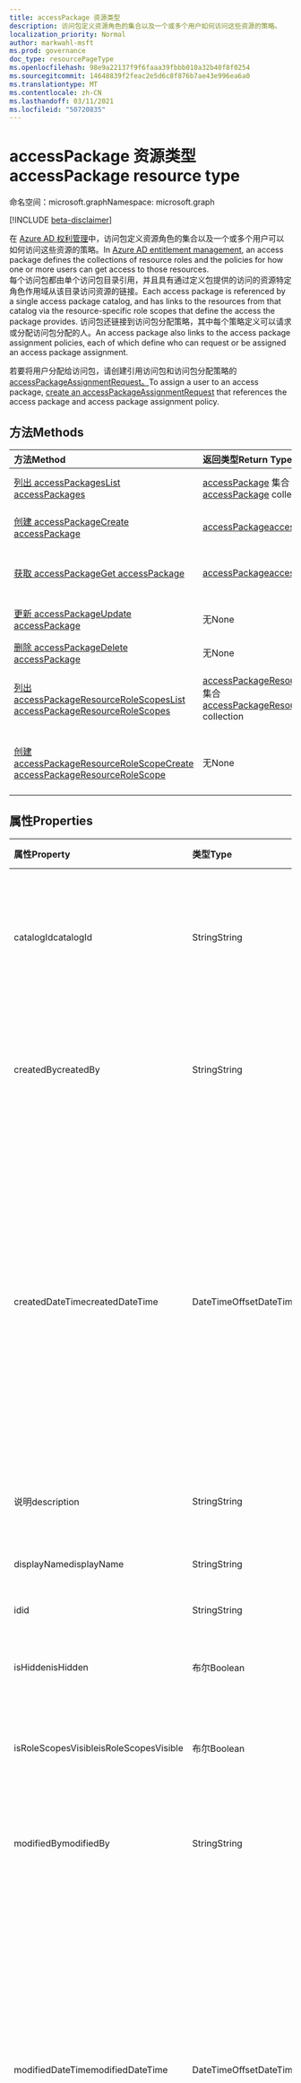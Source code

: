 ```yaml
---
title: accessPackage 资源类型
description: 访问包定义资源角色的集合以及一个或多个用户如何访问这些资源的策略。
localization_priority: Normal
author: markwahl-msft
ms.prod: governance
doc_type: resourcePageType
ms.openlocfilehash: 98e9a22137f9f6faaa39fbbb010a32b40f8f0254
ms.sourcegitcommit: 14648839f2feac2e5d6c8f876b7ae43e996ea6a0
ms.translationtype: MT
ms.contentlocale: zh-CN
ms.lasthandoff: 03/11/2021
ms.locfileid: "50720835"
---
```

# <a name="accesspackage-resource-type"></a><span data-ttu-id="7c3d2-103">accessPackage 资源类型</span><span class="sxs-lookup"><span data-stu-id="7c3d2-103">accessPackage resource type</span></span>

<span data-ttu-id="7c3d2-104">命名空间：microsoft.graph</span><span class="sxs-lookup"><span data-stu-id="7c3d2-104">Namespace: microsoft.graph</span></span>

[!INCLUDE [beta-disclaimer](../../includes/beta-disclaimer.md)]

<span data-ttu-id="7c3d2-105">在 [Azure AD 权利管理](entitlementmanagement-root.md)中，访问包定义资源角色的集合以及一个或多个用户可以如何访问这些资源的策略。</span><span class="sxs-lookup"><span data-stu-id="7c3d2-105">In [Azure AD entitlement management](entitlementmanagement-root.md), an access package defines the collections of resource roles and the policies for how one or more users can get access to those resources.</span></span>  
<span data-ttu-id="7c3d2-106">每个访问包都由单个访问包目录引用，并且具有通过定义包提供的访问的资源特定角色作用域从该目录访问资源的链接。</span><span class="sxs-lookup"><span data-stu-id="7c3d2-106">Each access package is referenced by a single access package catalog, and has links to the resources from that catalog via the resource-specific role scopes that define the access the package provides.</span></span>  <span data-ttu-id="7c3d2-107">访问包还链接到访问包分配策略，其中每个策略定义可以请求或分配访问包分配的人。</span><span class="sxs-lookup"><span data-stu-id="7c3d2-107">An access package also links to the access package assignment policies, each of which define who can request or be assigned an access package assignment.</span></span>

<span data-ttu-id="7c3d2-108">若要将用户分配给访问包，请创建引用访问包和访问包分配策略的[accessPackageAssignmentRequest。](../api/accesspackageassignmentrequest-post.md)</span><span class="sxs-lookup"><span data-stu-id="7c3d2-108">To assign a user to an access package, [create an accessPackageAssignmentRequest](../api/accesspackageassignmentrequest-post.md) that references the access package and access package assignment policy.</span></span>

## <a name="methods"></a><span data-ttu-id="7c3d2-109">方法</span><span class="sxs-lookup"><span data-stu-id="7c3d2-109">Methods</span></span>

| <span data-ttu-id="7c3d2-110">方法</span><span class="sxs-lookup"><span data-stu-id="7c3d2-110">Method</span></span>       | <span data-ttu-id="7c3d2-111">返回类型</span><span class="sxs-lookup"><span data-stu-id="7c3d2-111">Return Type</span></span> | <span data-ttu-id="7c3d2-112">说明</span><span class="sxs-lookup"><span data-stu-id="7c3d2-112">Description</span></span> |
|:-------------|:------------|:------------|
| [<span data-ttu-id="7c3d2-113">列出 accessPackages</span><span class="sxs-lookup"><span data-stu-id="7c3d2-113">List accessPackages</span></span>](../api/accesspackage-list.md) | <span data-ttu-id="7c3d2-114">[accessPackage](accesspackage.md) 集合</span><span class="sxs-lookup"><span data-stu-id="7c3d2-114">[accessPackage](accesspackage.md) collection</span></span> | <span data-ttu-id="7c3d2-115">检索 **accesspackage 对象** 的列表。</span><span class="sxs-lookup"><span data-stu-id="7c3d2-115">Retrieve a list of **accesspackage** objects.</span></span> |
| [<span data-ttu-id="7c3d2-116">创建 accessPackage</span><span class="sxs-lookup"><span data-stu-id="7c3d2-116">Create accessPackage</span></span>](../api/accesspackage-post.md) | [<span data-ttu-id="7c3d2-117">accessPackage</span><span class="sxs-lookup"><span data-stu-id="7c3d2-117">accessPackage</span></span>](accesspackage.md) | <span data-ttu-id="7c3d2-118">创建新的 **accesspackage** 对象。</span><span class="sxs-lookup"><span data-stu-id="7c3d2-118">Create a new **accesspackage** object.</span></span> |
| [<span data-ttu-id="7c3d2-119">获取 accessPackage</span><span class="sxs-lookup"><span data-stu-id="7c3d2-119">Get accessPackage</span></span>](../api/accesspackage-get.md) | [<span data-ttu-id="7c3d2-120">accessPackage</span><span class="sxs-lookup"><span data-stu-id="7c3d2-120">accessPackage</span></span>](accesspackage.md) | <span data-ttu-id="7c3d2-121">读取 **accesspackage 对象的属性和** 关系。</span><span class="sxs-lookup"><span data-stu-id="7c3d2-121">Read properties and relationships of an **accesspackage** object.</span></span> |
| [<span data-ttu-id="7c3d2-122">更新 accessPackage</span><span class="sxs-lookup"><span data-stu-id="7c3d2-122">Update accessPackage</span></span>](../api/accesspackage-update.md)|<span data-ttu-id="7c3d2-123">无</span><span class="sxs-lookup"><span data-stu-id="7c3d2-123">None</span></span> | <span data-ttu-id="7c3d2-124">更新 **accesspackage** 对象的属性。</span><span class="sxs-lookup"><span data-stu-id="7c3d2-124">Update the properties of an **accesspackage** object.</span></span> |
| [<span data-ttu-id="7c3d2-125">删除 accessPackage</span><span class="sxs-lookup"><span data-stu-id="7c3d2-125">Delete accessPackage</span></span>](../api/accesspackage-delete.md) |<span data-ttu-id="7c3d2-126">无</span><span class="sxs-lookup"><span data-stu-id="7c3d2-126">None</span></span> | <span data-ttu-id="7c3d2-127">删除 **accesspackage**。</span><span class="sxs-lookup"><span data-stu-id="7c3d2-127">Delete an **accesspackage**.</span></span> |
| [<span data-ttu-id="7c3d2-128">列出 accessPackageResourceRoleScopes</span><span class="sxs-lookup"><span data-stu-id="7c3d2-128">List accessPackageResourceRoleScopes</span></span>](../api/accesspackage-list-accesspackageresourcerolescopes.md) | <span data-ttu-id="7c3d2-129">[accessPackageResourceRoleScope](accesspackageresourcerolescope.md) 集合</span><span class="sxs-lookup"><span data-stu-id="7c3d2-129">[accessPackageResourceRoleScope](accesspackageresourcerolescope.md) collection</span></span> | <span data-ttu-id="7c3d2-130">检索此访问 **包的 accessPackageResourceRoleScope** 对象列表。</span><span class="sxs-lookup"><span data-stu-id="7c3d2-130">Retrieve a list of **accessPackageResourceRoleScope** objects for this access package.</span></span> |
| [<span data-ttu-id="7c3d2-131">创建 accessPackageResourceRoleScope</span><span class="sxs-lookup"><span data-stu-id="7c3d2-131">Create accessPackageResourceRoleScope</span></span>](../api/accesspackage-post-accesspackageresourcerolescopes.md) |<span data-ttu-id="7c3d2-132">无</span><span class="sxs-lookup"><span data-stu-id="7c3d2-132">None</span></span> | <span data-ttu-id="7c3d2-133">为此访问 **包创建新的 accessPackageResourceRoleScope** 对象。</span><span class="sxs-lookup"><span data-stu-id="7c3d2-133">Create a new **accessPackageResourceRoleScope** object for this access package.</span></span> |

## <a name="properties"></a><span data-ttu-id="7c3d2-134">属性</span><span class="sxs-lookup"><span data-stu-id="7c3d2-134">Properties</span></span>

| <span data-ttu-id="7c3d2-135">属性</span><span class="sxs-lookup"><span data-stu-id="7c3d2-135">Property</span></span>     | <span data-ttu-id="7c3d2-136">类型</span><span class="sxs-lookup"><span data-stu-id="7c3d2-136">Type</span></span>        | <span data-ttu-id="7c3d2-137">说明</span><span class="sxs-lookup"><span data-stu-id="7c3d2-137">Description</span></span> |
|:-------------|:------------|:------------|
|<span data-ttu-id="7c3d2-138">catalogId</span><span class="sxs-lookup"><span data-stu-id="7c3d2-138">catalogId</span></span>|<span data-ttu-id="7c3d2-139">String</span><span class="sxs-lookup"><span data-stu-id="7c3d2-139">String</span></span>|<span data-ttu-id="7c3d2-140">引用此访问包的访问包目录的 ID。</span><span class="sxs-lookup"><span data-stu-id="7c3d2-140">ID of the access package catalog referencing this access package.</span></span> <span data-ttu-id="7c3d2-141">只读。</span><span class="sxs-lookup"><span data-stu-id="7c3d2-141">Read-only.</span></span>|
|<span data-ttu-id="7c3d2-142">createdBy</span><span class="sxs-lookup"><span data-stu-id="7c3d2-142">createdBy</span></span>|<span data-ttu-id="7c3d2-143">String</span><span class="sxs-lookup"><span data-stu-id="7c3d2-143">String</span></span>|<span data-ttu-id="7c3d2-144">创建此资源的主题的用户或标识的 UPN。</span><span class="sxs-lookup"><span data-stu-id="7c3d2-144">UPN of the user or identity of the subject who created this resource.</span></span> <span data-ttu-id="7c3d2-145">只读。</span><span class="sxs-lookup"><span data-stu-id="7c3d2-145">Read-only.</span></span>|
|<span data-ttu-id="7c3d2-146">createdDateTime</span><span class="sxs-lookup"><span data-stu-id="7c3d2-146">createdDateTime</span></span>|<span data-ttu-id="7c3d2-147">DateTimeOffset</span><span class="sxs-lookup"><span data-stu-id="7c3d2-147">DateTimeOffset</span></span>|<span data-ttu-id="7c3d2-148">时间戳类型表示采用 ISO 8601 格式的日期和时间信息，始终采用 UTC 时区。</span><span class="sxs-lookup"><span data-stu-id="7c3d2-148">The Timestamp type represents date and time information using ISO 8601 format and is always in UTC time.</span></span> <span data-ttu-id="7c3d2-149">例如，2014 年 1 月 1 日午夜 UTC 为 `2014-01-01T00:00:00Z`。</span><span class="sxs-lookup"><span data-stu-id="7c3d2-149">For example, midnight UTC on Jan 1, 2014 is `2014-01-01T00:00:00Z`.</span></span> <span data-ttu-id="7c3d2-150">只读。</span><span class="sxs-lookup"><span data-stu-id="7c3d2-150">Read-only.</span></span>|
|<span data-ttu-id="7c3d2-151">说明</span><span class="sxs-lookup"><span data-stu-id="7c3d2-151">description</span></span>|<span data-ttu-id="7c3d2-152">String</span><span class="sxs-lookup"><span data-stu-id="7c3d2-152">String</span></span>|<span data-ttu-id="7c3d2-153">访问包的说明。</span><span class="sxs-lookup"><span data-stu-id="7c3d2-153">The description of the access package.</span></span>|
|<span data-ttu-id="7c3d2-154">displayName</span><span class="sxs-lookup"><span data-stu-id="7c3d2-154">displayName</span></span>|<span data-ttu-id="7c3d2-155">String</span><span class="sxs-lookup"><span data-stu-id="7c3d2-155">String</span></span>|<span data-ttu-id="7c3d2-156">访问显示名称的组。</span><span class="sxs-lookup"><span data-stu-id="7c3d2-156">The display name of the access package.</span></span>|
|<span data-ttu-id="7c3d2-157">id</span><span class="sxs-lookup"><span data-stu-id="7c3d2-157">id</span></span>|<span data-ttu-id="7c3d2-158">String</span><span class="sxs-lookup"><span data-stu-id="7c3d2-158">String</span></span>| <span data-ttu-id="7c3d2-159">只读。</span><span class="sxs-lookup"><span data-stu-id="7c3d2-159">Read-only.</span></span>|
|<span data-ttu-id="7c3d2-160">isHidden</span><span class="sxs-lookup"><span data-stu-id="7c3d2-160">isHidden</span></span>|<span data-ttu-id="7c3d2-161">布尔</span><span class="sxs-lookup"><span data-stu-id="7c3d2-161">Boolean</span></span>|<span data-ttu-id="7c3d2-162">访问包是否对请求程序隐藏。</span><span class="sxs-lookup"><span data-stu-id="7c3d2-162">Whether the access package is hidden from the requestor.</span></span>|
|<span data-ttu-id="7c3d2-163">isRoleScopesVisible</span><span class="sxs-lookup"><span data-stu-id="7c3d2-163">isRoleScopesVisible</span></span>|<span data-ttu-id="7c3d2-164">布尔</span><span class="sxs-lookup"><span data-stu-id="7c3d2-164">Boolean</span></span>|<span data-ttu-id="7c3d2-165">指示角色作用域是否可见。</span><span class="sxs-lookup"><span data-stu-id="7c3d2-165">Indicates whether role scopes are visible.</span></span>|
|<span data-ttu-id="7c3d2-166">modifiedBy</span><span class="sxs-lookup"><span data-stu-id="7c3d2-166">modifiedBy</span></span>|<span data-ttu-id="7c3d2-167">String</span><span class="sxs-lookup"><span data-stu-id="7c3d2-167">String</span></span>|<span data-ttu-id="7c3d2-168">上次修改此资源的用户的 UPN。</span><span class="sxs-lookup"><span data-stu-id="7c3d2-168">The UPN of the user who last modified this resource.</span></span> <span data-ttu-id="7c3d2-169">只读。</span><span class="sxs-lookup"><span data-stu-id="7c3d2-169">Read-only.</span></span>|
|<span data-ttu-id="7c3d2-170">modifiedDateTime</span><span class="sxs-lookup"><span data-stu-id="7c3d2-170">modifiedDateTime</span></span>|<span data-ttu-id="7c3d2-171">DateTimeOffset</span><span class="sxs-lookup"><span data-stu-id="7c3d2-171">DateTimeOffset</span></span>|<span data-ttu-id="7c3d2-172">时间戳类型表示采用 ISO 8601 格式的日期和时间信息，始终采用 UTC 时区。</span><span class="sxs-lookup"><span data-stu-id="7c3d2-172">The Timestamp type represents date and time information using ISO 8601 format and is always in UTC time.</span></span> <span data-ttu-id="7c3d2-173">例如，2014 年 1 月 1 日午夜 UTC 为 `2014-01-01T00:00:00Z`。</span><span class="sxs-lookup"><span data-stu-id="7c3d2-173">For example, midnight UTC on Jan 1, 2014 is `2014-01-01T00:00:00Z`.</span></span> <span data-ttu-id="7c3d2-174">只读。</span><span class="sxs-lookup"><span data-stu-id="7c3d2-174">Read-only.</span></span> |

## <a name="relationships"></a><span data-ttu-id="7c3d2-175">关系</span><span class="sxs-lookup"><span data-stu-id="7c3d2-175">Relationships</span></span>

| <span data-ttu-id="7c3d2-176">关系</span><span class="sxs-lookup"><span data-stu-id="7c3d2-176">Relationship</span></span> | <span data-ttu-id="7c3d2-177">类型</span><span class="sxs-lookup"><span data-stu-id="7c3d2-177">Type</span></span>        | <span data-ttu-id="7c3d2-178">说明</span><span class="sxs-lookup"><span data-stu-id="7c3d2-178">Description</span></span> |
|:-------------|:------------|:------------|
|<span data-ttu-id="7c3d2-179">accessPackageAssignmentPolicies</span><span class="sxs-lookup"><span data-stu-id="7c3d2-179">accessPackageAssignmentPolicies</span></span>|<span data-ttu-id="7c3d2-180">[accessPackageAssignmentPolicy](accesspackageassignmentpolicy.md) 集合</span><span class="sxs-lookup"><span data-stu-id="7c3d2-180">[accessPackageAssignmentPolicy](accesspackageassignmentpolicy.md) collection</span></span>| <span data-ttu-id="7c3d2-181">只读。</span><span class="sxs-lookup"><span data-stu-id="7c3d2-181">Read-only.</span></span> <span data-ttu-id="7c3d2-182">可为 NULL。</span><span class="sxs-lookup"><span data-stu-id="7c3d2-182">Nullable.</span></span>|
|<span data-ttu-id="7c3d2-183">accessPackageCatalog</span><span class="sxs-lookup"><span data-stu-id="7c3d2-183">accessPackageCatalog</span></span>|[<span data-ttu-id="7c3d2-184">accessPackageCatalog</span><span class="sxs-lookup"><span data-stu-id="7c3d2-184">accessPackageCatalog</span></span>](accesspackagecatalog.md)| <span data-ttu-id="7c3d2-185">只读。</span><span class="sxs-lookup"><span data-stu-id="7c3d2-185">Read-only.</span></span> <span data-ttu-id="7c3d2-186">可为 NULL。</span><span class="sxs-lookup"><span data-stu-id="7c3d2-186">Nullable.</span></span>|
|<span data-ttu-id="7c3d2-187">accessPackageResourceRoleScopes</span><span class="sxs-lookup"><span data-stu-id="7c3d2-187">accessPackageResourceRoleScopes</span></span>|<span data-ttu-id="7c3d2-188">[accessPackageResourceRoleScope](accesspackageresourcerolescope.md) 集合</span><span class="sxs-lookup"><span data-stu-id="7c3d2-188">[accessPackageResourceRoleScope](accesspackageresourcerolescope.md) collection</span></span>| <span data-ttu-id="7c3d2-189">可为 Null。</span><span class="sxs-lookup"><span data-stu-id="7c3d2-189">Nullable.</span></span>|

## <a name="json-representation"></a><span data-ttu-id="7c3d2-190">JSON 表示形式</span><span class="sxs-lookup"><span data-stu-id="7c3d2-190">JSON representation</span></span>

<span data-ttu-id="7c3d2-191">下面是资源的 JSON 表示形式。</span><span class="sxs-lookup"><span data-stu-id="7c3d2-191">The following is a JSON representation of the resource.</span></span>

<!-- {
  "blockType": "resource",
  "optionalProperties": [

  ],
  "@odata.type": "microsoft.graph.accessPackage",
  "keyProperty": "id"
}-->

```json
{
    "id":"360fa7de-90be-48dc-a2ce-fc40094a93dd",
    "description":"Sample access package",
    "displayName":"Access package for testing",
    "isHidden":false,
    "catalogId":"662d99e7-6ceb-4c21-9cb4-9b0bbfdefccc",
    "isRoleScopesVisible":false,
    "createdDateTime":"2019-01-27T18:19:50.74Z",
    "modifiedDateTime":"2019-01-27T18:19:50.74Z",
    "createdBy":"TestGA@example.com",
    "modifiedBy":"TestGA@example.com"
}
```

<!-- uuid: 16cd6b66-4b1a-43a1-adaf-3a886856ed98
2019-02-04 14:57:30 UTC -->
<!-- {
  "type": "#page.annotation",
  "description": "accessPackage resource",
  "keywords": "",
  "section": "documentation",
  "tocPath": ""
}-->


